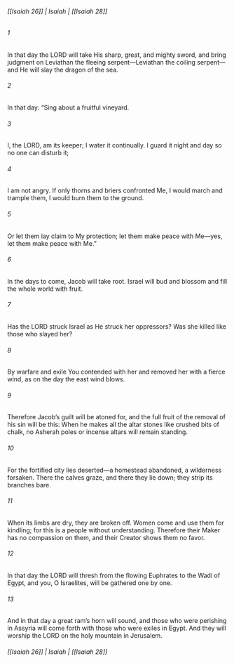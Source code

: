 ###### [[Isaiah 26]] | Isaiah | [[Isaiah 28]]

###### 1
In that day the LORD will take His sharp, great, and mighty sword, and bring judgment on Leviathan the fleeing serpent—Leviathan the coiling serpent—and He will slay the dragon of the sea.
###### 2
In that day: “Sing about a fruitful vineyard.
###### 3
I, the LORD, am its keeper; I water it continually. I guard it night and day so no one can disturb it;
###### 4
I am not angry. If only thorns and briers confronted Me, I would march and trample them, I would burn them to the ground.
###### 5
Or let them lay claim to My protection; let them make peace with Me—yes, let them make peace with Me.”
###### 6
In the days to come, Jacob will take root. Israel will bud and blossom and fill the whole world with fruit.
###### 7
Has the LORD struck Israel as He struck her oppressors? Was she killed like those who slayed her?
###### 8
By warfare and exile You contended with her and removed her with a fierce wind, as on the day the east wind blows.
###### 9
Therefore Jacob’s guilt will be atoned for, and the full fruit of the removal of his sin will be this: When he makes all the altar stones like crushed bits of chalk, no Asherah poles or incense altars will remain standing.
###### 10
For the fortified city lies deserted—a homestead abandoned, a wilderness forsaken. There the calves graze, and there they lie down; they strip its branches bare.
###### 11
When its limbs are dry, they are broken off. Women come and use them for kindling; for this is a people without understanding. Therefore their Maker has no compassion on them, and their Creator shows them no favor.
###### 12
In that day the LORD will thresh from the flowing Euphrates to the Wadi of Egypt, and you, O Israelites, will be gathered one by one.
###### 13
And in that day a great ram’s horn will sound, and those who were perishing in Assyria will come forth with those who were exiles in Egypt. And they will worship the LORD on the holy mountain in Jerusalem.

###### [[Isaiah 26]] | Isaiah | [[Isaiah 28]]
